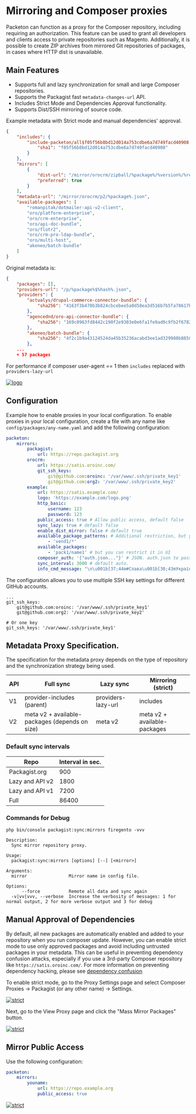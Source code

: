 # Mirroring and Composer proxies

Packeton can function as a proxy for the Composer repository, including requiring an authorization.
This feature can be used to grant all developers and clients access to private repositories such as Magento.
Additionally, it is possible to create ZIP archives from mirrored Git repositories of packages, in cases where HTTP dist
is unavailable.

Main Features
-------------

- Supports full and lazy synchronization for small and large Composer repositories.
- Supports the Packagist fast `metadata-changes-url` API.
- Includes Strict Mode and Dependencies Approval functionality.
- Supports Dist/SSH mirroring of source code.

Example metadata with Strict mode and manual dependencies' approval.

```json
{
    "includes": {
        "include-packeton/all$f05f56b8bd12d014a753cdbe6a7d749facd40908.json": {
            "sha1": "f05f56b8bd12d014a753cdbe6a7d749facd40908"
        }
    },
    "mirrors": [
        {
            "dist-url": "/mirror/orocrm/zipball/%package%/%version%/%reference%.%type%",
            "preferred": true
        }
    ],
    "metadata-url": "/mirror/orocrm/p2/%package%.json",
    "available-packages": [
        "romanpitak/dotmailer-api-v2-client",
        "oro/platform-enterprise",
        "oro/crm-enterprise",
        "oro/api-doc-bundle",
        "oro/flotr2",
        "oro/crm-pro-ldap-bundle",
        "oro/multi-host",
        "akeneo/batch-bundle"
    ]
}
```

Original metadata is:

```json
{
    "packages": [],
    "providers-url": "/p/%package%$%hash%.json",
    "providers": {
        "actualys/drupal-commerce-connector-bundle": {
            "sha256": "4163f3b470b3b824cbcebee5a0d58ea3d516b7b5fa78617ba21120eeec9e494f"
        },
        "agencednd/oro-api-connector-bundle": {
            "sha256": "169c0963fd8442c190f2e9303e0e6fa1fe9ad0c9fb2f6782176d02e65a48eada"
        },
        "akeneo/batch-bundle": {
            "sha256": "4f2c1b9a43124524da45b35236acabd3ee1ad329980b885089e9eb408c1bca01"
        },
    ...
    + 57 packages
```

For performance if composer user-agent == 1 then `includes` replaced with `providers-lazy-url`


[![logo](../img/packeton_proxies.png)](../img/packeton_proxies.png)

## Configuration

Example how to enable proxies in your local configuration.
To enable proxies in your local configuration, create a file with any name
like `config/packages/any-name.yaml` and add the following configuration:

```yaml
packeton:
    mirrors:
        packagist:
            url: https://repo.packagist.org
        orocrm:
            url: https://satis.oroinc.com/
            git_ssh_keys:
                git@github.com:oroinc: '/var/www/.ssh/private_key1'
                git@github.com:org2: '/var/www/.ssh/private_key2'
        example:
            url: https://satis.example.com/
            logo: 'https://example.com/logo.png'
            http_basic:
                username: 123
                password: 123
            public_access: true # Allow public access, default false
            sync_lazy: true # default false 
            enable_dist_mirror: false # default true
            available_package_patterns: # Additional restriction, but you can restrict it in UI
                - 'vend1/*' 
            available_packages:
                - 'pack1/name1' # but you can restrict it in UI
            composer_auth: '{"auth.json..."}' # JSON. auth.json to pass composer opts.
            sync_interval: 3600 # default auto.
            info_cmd_message: "\n\u001b[37;44m#Слава\u001b[30;43mУкраїні!\u001b[0m\n\u001b[40;31m#Смерть\u001b[30;41mворогам\u001b[0m" # Info message
```

The configuration allows you to use multiple SSH key settings for different GitHub accounts.

```
...
git_ssh_keys:
    git@github.com:oroinc: '/var/www/.ssh/private_key1'
    git@github.com:org2: '/var/www/.ssh/private_key2'

# Or one key
git_ssh_keys: '/var/www/.ssh/private_key1'
```

## Metadata Proxy Specification.

The specification for the metadata proxy depends on the type of repository and the synchronization strategy being used.

| API | Full sync                                      | Lazy sync          | Mirroring (strict)           |
|-----|------------------------------------------------|--------------------|------------------------------|
| V1  | provider-includes (parent)                     | providers-lazy-url | includes                     |
| V2  | meta v2 + available-packages (depends on size) | meta v2            | meta v2 + available-packages |


### Default sync intervals 

| Repo            | Interval in sec. |
|-----------------|------------------|
| Packagist.org   | 900              | 
| Lazy and API v2 | 1800             | 
| Lazy and API v1 | 7200             |
| Full            | 86400            |

### Commands for Debug

```
php bin/console packagist:sync:mirrors firegento -vvv

Description:
  Sync mirror repository proxy.

Usage:
  packagist:sync:mirrors [options] [--] [<mirror>]

Arguments:
  mirror                Mirror name in config file.

Options:
      --force           Remote all data and sync again
  -v|vv|vvv, --verbose  Increase the verbosity of messages: 1 for normal output, 2 for more verbose output and 3 for debug
```

## Manual Approval of Dependencies

By default, all new packages are automatically enabled and added to your repository when you run composer update. 
However, you can enable strict mode to use only approved packages and avoid including untrusted packages in your metadata. 
This can be useful in preventing dependency confusion attacks, especially if you use a 3rd-party Composer repository 
like `https://satis.oroinc.com/`. For more information on preventing dependency hacking, please see [dependency confusion](https://blog.packagist.com/preventing-dependency-hijacking) 

To enable strict mode, go to the Proxy Settings page and select Composer Proxies -> Packagist (or any other name) -> Settings.

[![strict](../img/mirr1.png)](../img/mirr1.png)

Next, go to the View Proxy page and click the "Mass Mirror Packages" button.

[![strict](../img/mirr2.png)](../img/mirr2.png)

## Mirror Public Access

Use the following configuration:

```yaml
packeton:
    mirrors:
        youname:
            url: https://repo.example.org
            public_access: true
```

[![strict](../img/mirr2.png)](../img/mirr3.png)
